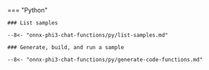 === "Python"

    ### List samples

    --8<- "onnx-phi3-chat-functions/py/list-samples.md"

    ### Generate, build, and run a sample

    --8<- "onnx-phi3-chat-functions/py/generate-code-functions.md"
